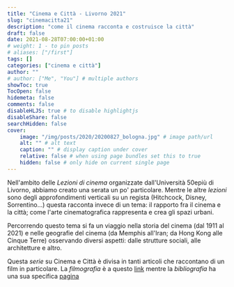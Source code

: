 ```yaml
---
title: "Cinema e Città - Livorno 2021"
slug: "cinemacitta21"
description: "come il cinema racconta e costruisce la città"
draft: false
date: 2021-08-28T07:00:00+01:00
# weight: 1 - to pin posts
# aliases: ["/first"]
tags: []
categories: ["cinema e città"]
author: ""
# author: ["Me", "You"] # multiple authors
showToc: true
TocOpen: false
hidemeta: false
comments: false
disableHLJS: true # to disable highlightjs
disableShare: false
searchHidden: false
cover:
    image: "/img/posts/2020/20200827_bologna.jpg" # image path/url
    alt: "" # alt text
    caption: "" # display caption under cover
    relative: false # when using page bundles set this to true
    hidden: false # only hide on current single page
---
```


Nell'ambito delle _Lezioni di cinema_ organizzate dall'Università 50epiù di Livorno, abbiamo creato una serata un po' particolare. Mentre le altre _lezioni_ sono degli approfondimenti verticali su un regista (Hitchcock, Disney, Sorrentino...) questa racconta invece di un tema: il rapporto fra il cinema e la città; come l'arte cinematografica rappresenta e crea gli spazi urbani.

Percorrendo questo tema si fa un viaggio nella storia del cinema (dal 1911 al 2021) e nelle geografie del cinema (da Memphis all'Iran; da Hong Kong alle Cinque Terre) osservando diversi aspetti: dalle strutture sociali, alle architetture e altro.

Questa _serie_ su Cinema e Città è divisa in tanti articoli che raccontano di un film in particolare. La _filmografia_ è a questo [link](/series/cinema-e-citta/filmografia/) mentre la _bibliografia_ ha una sua specifica [pagina](/series/cinema-e-citta/bibliografia/)

